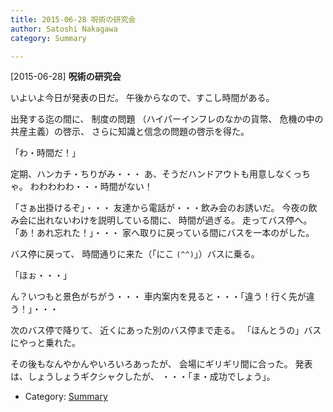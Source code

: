 ```yaml
---
title: 2015-06-28 呪術の研究会
author: Satoshi Nakagawa
category: Summary

---
```


[2015-06-28] **呪術の研究会** 

 いよいよ今日が発表の日だ。
午後からなので、すこし時間がある。

 出発する迄の間に、
制度の問題
（ハイパーインフレのなかの貨幣、
危機の中の共産主義）の啓示、
さらに知識と信念の問題の啓示を得た。

 「わ・時間だ！」

 定期、ハンカチ・ちりがみ・・・
あ、そうだハンドアウトも用意しなくっちゃ。
わわわわわ・・・時間がない！

 「さぁ出掛けるぞ」・・・
友達から電話が・・・飲み会のお誘いだ。
今夜の飲み会に出れないわけを説明している間に、
時間が過ぎる。
走ってバス停へ。
「あ！あれ忘れた！」・・・
家へ取りに戻っている間にバスを一本のがした。

 バス停に戻って、
時間通りに来た（「にこ `(^^)`」）バスに乗る。

 「ほぉ・・・」

 ん？いつもと景色がちがう・・・
車内案内を見ると・・・「違う！行く先が違う！」・・・

 次のバス停で降りて、
近くにあった別のバス停まで走る。
「ほんとうの」バスにやっと乗れた。

<!--more-->

 その後もなんやかんやいろいろあったが、
会場にギリギリ間に合った。
発表は、しょうしょうギクシャクしたが、
・・・「ま・成功でしょう」。

- Category: [Summary](https://merapano.github.io/categories.html#Summary)

